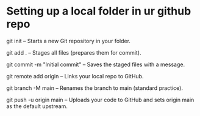 # Setting up a local folder in ur github repo
git init – Starts a new Git repository in your folder.

git add . – Stages all files (prepares them for commit).

git commit -m "Initial commit" – Saves the staged files with a message.

git remote add origin <repo-url> – Links your local repo to GitHub.

git branch -M main – Renames the branch to main (standard practice).

git push -u origin main – Uploads your code to GitHub and sets origin main as the default upstream.